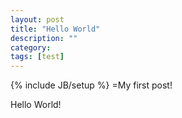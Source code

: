 ```yaml
---
layout: post
title: "Hello World"
description: ""
category: 
tags: [test]
---
```

{% include JB/setup %}
=My first post!

Hello World!
